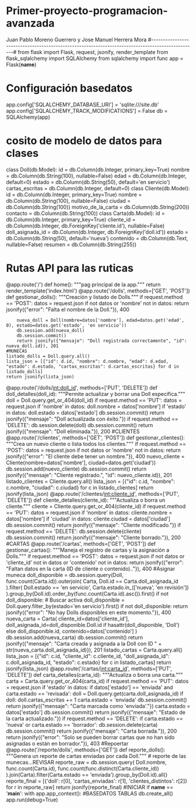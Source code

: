 # Primer-proyecto-programacion-avanzada
Juan Pablo Moreno Guerrero y Jose Manuel Herrera Mora
#-------------------------------------------------------------------------------------------------#
from flask import Flask, request, jsonify, render_template
from flask_sqlalchemy import SQLAlchemy
from sqlalchemy import func
app = Flask(__name__)
# Configuración basedatos
app.config['SQLALCHEMY_DATABASE_URI'] = 'sqlite:///site.db'
app.config['SQLALCHEMY_TRACK_MODIFICATIONS'] = False
db = SQLAlchemy(app)
# cosito de modelo de datos para clases
class Doll(db.Model):
    id = db.Column(db.Integer, primary_key=True)
    nombre = db.Column(db.String(100), nullable=False)
    edad = db.Column(db.Integer, default=0)
    estado = db.Column(db.String(50), default='en servicio')
    cartas_escritas = db.Column(db.Integer, default=0)
class Cliente(db.Model):
    id = db.Column(db.Integer, primary_key=True)
    nombre = db.Column(db.String(100), nullable=False)
    ciudad = db.Column(db.String(100))
    motivo_de_la_carta = db.Column(db.String(200))
    contacto = db.Column(db.String(100))
class Carta(db.Model):
    id = db.Column(db.Integer, primary_key=True)
    cliente_id = db.Column(db.Integer, db.ForeignKey('cliente.id'), nullable=False)
    doll_asignada_id = db.Column(db.Integer, db.ForeignKey('doll.id'))
    estado = db.Column(db.String(50), default='nueva')
    contenido = db.Column(db.Text, nullable=False)
    resumen = db.Column(db.String(255))
# Rutas API para las ruticas
@app.route('/')
def home():
    """pag principal de la app."""
    return render_template('index.html')
@app.route('/dolls', methods=['GET', 'POST'])
def gestionar_dolls():
    """Creación y listado de Dolls."""
    if request.method == 'POST':
        datos = request.json
        if not datos or 'nombre' not in datos:
            return jsonify({"error": "Falta el nombre de la Doll."}), 400
        
        nueva_doll = Doll(nombre=datos['nombre'], edad=datos.get('edad', 0), estado=datos.get('estado', 'en servicio'))
        db.session.add(nueva_doll)
        db.session.commit()
        return jsonify({"mensaje": "Doll registrada correctamente", "id": nueva_doll.id}), 201
    #MUNECAS
    listado_dolls = Doll.query.all()
    lista_json = [{"id": d.id, "nombre": d.nombre, "edad": d.edad, "estado": d.estado, "cartas_escritas": d.cartas_escritas} for d in listado_dolls]
    return jsonify(lista_json)
@app.route('/dolls/<int:doll_id>', methods=['PUT', 'DELETE'])
def doll_detalles(doll_id):
    """Permite actualizar y borrar una Doll específica."""
    doll = Doll.query.get_or_404(doll_id)
    if request.method == 'PUT':
        datos = request.json
        if 'nombre' in datos:
            doll.nombre = datos['nombre']
        if 'estado' in datos:
            doll.estado = datos['estado']
        db.session.commit()
        return jsonify({"mensaje": "Doll actualizada con éxito."})
    if request.method == 'DELETE':
        db.session.delete(doll)
        db.session.commit()
        return jsonify({"mensaje": "Doll eliminada."}), 200
#CLIENTES
@app.route('/clientes', methods=['GET', 'POST'])
def gestionar_clientes():
    """Crea un nuevo cliente o lista todos los clientes."""
    if request.method == 'POST':
        datos = request.json
        if not datos or 'nombre' not in datos:
            return jsonify({"error": "El cliente debe tener un nombre."}), 400
        nuevo_cliente = Cliente(nombre=datos['nombre'], ciudad=datos.get('ciudad'))
        db.session.add(nuevo_cliente)
        db.session.commit()
        return jsonify({"mensaje": "Cliente registrado.", "id": nuevo_cliente.id}), 201
    listado_clientes = Cliente.query.all()
    lista_json = [{"id": c.id, "nombre": c.nombre, "ciudad": c.ciudad} for c in listado_clientes]
    return jsonify(lista_json)
@app.route('/clientes/<int:cliente_id>', methods=['PUT', 'DELETE'])
def cliente_detalles(cliente_id):
    """Actualiza o borra un cliente."""
    cliente = Cliente.query.get_or_404(cliente_id)
    if request.method == 'PUT':
        datos = request.json
        if 'nombre' in datos:
            cliente.nombre = datos['nombre']
        if 'ciudad' in datos:
            cliente.ciudad = datos['ciudad']
        db.session.commit()
        return jsonify({"mensaje": "Cliente modificado."})
    if request.method == 'DELETE':
        db.session.delete(cliente)
        db.session.commit()
        return jsonify({"mensaje": "Cliente borrado."}), 200
#CARTAS
@app.route('/cartas', methods=['GET', 'POST'])
def gestionar_cartas():
    """Maneja el registro de cartas y la asignación a Dolls."""
    if request.method == 'POST':
        datos = request.json
        if not datos or 'cliente_id' not in datos or 'contenido' not in datos:
            return jsonify({"error": "Faltan datos en la carta (ID de cliente o contenido).."}), 400
        #Asignar muneca
        doll_disponible = db.session.query(Doll, func.count(Carta.id)).outerjoin(
            Carta, Doll.id == Carta.doll_asignada_id
        ).filter(
            Doll.estado == 'en servicio',
            Carta.estado.in_(['nueva', 'en revisión'])
        ).group_by(Doll.id).order_by(func.count(Carta.id).asc()).first()
        if not doll_disponible:
            # Buscar activa
            doll_disponible = Doll.query.filter_by(estado='en servicio').first()
            if not doll_disponible:
                return jsonify({"error": "No hay Dolls disponibles en este momento."}), 400
        nueva_carta = Carta(
            cliente_id=datos['cliente_id'],
            doll_asignada_id=doll_disponible.Doll.id if hasattr(doll_disponible, 'Doll') else doll_disponible.id,
            contenido=datos['contenido']
        )
        db.session.add(nueva_carta)
        db.session.commit()
        return jsonify({"mensaje": "Carta creada y asignada a la Doll con ID " + str(nueva_carta.doll_asignada_id)}), 201
    listado_cartas = Carta.query.all()
    lista_json = [{"id": c.id, "cliente_id": c.cliente_id, "doll_asignada_id": c.doll_asignada_id, "estado": c.estado} for c in listado_cartas]
    return jsonify(lista_json)
@app.route('/cartas/<int:carta_id>', methods=['PUT', 'DELETE'])
def carta_detalles(carta_id):
    """Actualiza o borra una carta."""
    carta = Carta.query.get_or_404(carta_id)
    if request.method == 'PUT':
        datos = request.json
        if 'estado' in datos:
            if datos['estado'] == 'enviada' and carta.estado == 'revisada':
                doll = Doll.query.get(carta.doll_asignada_id)
                if doll:
                    doll.cartas_escritas += 1
                carta.estado = 'enviada'
                db.session.commit()
                return jsonify({"mensaje": "Carta marcada como 'enviada'."})
            carta.estado = datos['estado']
            db.session.commit()
            return jsonify({"mensaje": "Estado de la carta actualizado."})
    if request.method == 'DELETE':
        if carta.estado == 'nueva' or carta.estado == 'borrador':
            db.session.delete(carta)
            db.session.commit()
            return jsonify({"mensaje": "Carta borrada."}), 200
        return jsonify({"error": "Solo se pueden borrar cartas que no han sido asignadas o están en borrador."}), 403
#Repoertar
@app.route('/reporte/dolls', methods=['GET'])
def reporte_dolls():
    """Genera un reporte de cartas enviadas por cada Doll."""
    # reporte de las munecas...REVISAR
    reporte_raw = db.session.query(
        Doll.nombre,
        func.count(Carta.id),
        func.count(func.distinct(Carta.cliente_id))
    ).join(Carta).filter(Carta.estado == 'enviada').group_by(Doll.id).all()
    reporte_final = [{'doll': r[0], 'cartas_enviadas': r[1], 'clientes_distintos': r[2]} for r in reporte_raw]
    return jsonify(reporte_final)
#INICIAR
if __name__ == '__main__':
    with app.app_context():
        #BASEDATOS TABLAS
        db.create_all()
    app.run(debug=True)
